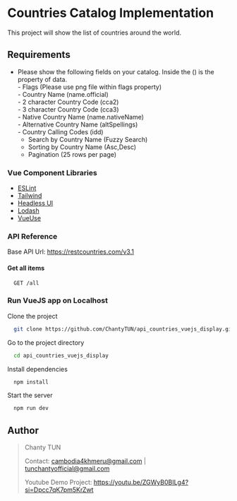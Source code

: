 # Countries Catalog Implementation

This project will show the list of countries around the world. 


## Requirements
  - Please show the following fields on your catalog. Inside the () is the property of data. <br>
        - Flags (Please use png file within flags property) <br>
        - Country Name (name.official) <br>
        - 2 character Country Code (cca2) <br>
        - 3 character Country Code (cca3) <br>
        - Native Country Name (name.nativeName) <br>
        - Alternative Country Name (altSpellings) <br>
        - Country Calling Codes (idd) <br>
    - Search by Country Name (Fuzzy Search) <br>
    - Sorting by Country Name (Asc,Desc) <br>
    - Pagination (25 rows per page) <br>



### Vue Component Libraries
- [ESLint](https://eslint.org)
- [Tailwind](https://tailwindcss.com)
- [Headless UI](https://headlessui.com)
- [Lodash](https://lodash.com)
- [VueUse](https://vueuse.org)

### API Reference

Base API Url: https://restcountries.com/v3.1

#### Get all items

```
  GET /all
```

### Run VueJS app on Localhost

Clone the project

```bash
  git clone https://github.com/ChantyTUN/api_countries_vuejs_display.git
```

Go to the project directory

```bash
  cd api_countries_vuejs_display
```

Install dependencies

```bash
  npm install
```

Start the server

```bash
  npm run dev
```


## Author

> Chanty TUN
> 
> Contact: cambodia4khmeru@gmail.com | tunchantyofficial@gmail.com
> 
> Youtube Demo Project: https://youtu.be/ZGWyB0BILg4?si=Dpcc7qK7pm5KrZwt
